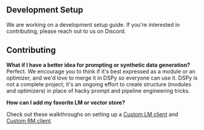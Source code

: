 ## Development Setup

We are working on a development setup guide. If you're interested in contributing, please reach out to us on Discord.

## Contributing

**What if I have a better idea for prompting or synthetic data generation?** Perfect. We encourage you to think if it's best expressed as a module or an optimizer, and we'd love to merge it in DSPy so everyone can use it. DSPy is not a complete project; it's an ongoing effort to create structure (modules and optimizers) in place of hacky prompt and pipeline engineering tricks.

**How can I add my favorite LM or vector store?** 

Check out these walkthroughs on setting up a [Custom LM client](/deep-dive/language_model_clients/custom-lm-client) and [Custom RM client](/deep-dive/retrieval_models_clients/custom-rm-client).

